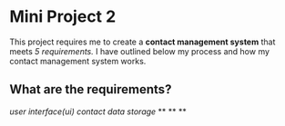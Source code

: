 # Mini Project 2

This project requires me to create a **contact management system** that meets *5 requirements.* I have outlined below my process and how my contact management system works. 

## What are the requirements? 
*user interface(ui)*
*contact data storage*
**
**
**